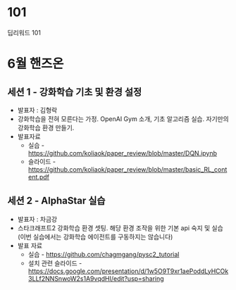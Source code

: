 # 101
딥리워드 101 

# 6월 핸즈온 

## 세션 1 - 강화학습 기초 및 환경 설정 
  * 발표자 : 김형락 
  * 강화학습을 전혀 모른다는 가정. OpenAI Gym 소개, 기초 알고리즘 실습. 자기만의 강화학습 환경 만들기.
  * 발표자료 
    * 실습 - https://github.com/koliaok/paper_review/blob/master/DQN.ipynb
    * 슬라이드 - https://github.com/koliaok/paper_review/blob/master/basic_RL_content.pdf


## 세션 2 - AlphaStar 실습 
  * 발표자 : 차금강
  * 스타크래프트2 강화학습 환경 셋팅. 해당 환경 조작을 위한 기본 api 숙지 및 실습 (이번 실습에서는 강화학습 에이전트를 구동하지는 않습니다) 
  * 발표 자료 
    * 실습 - https://github.com/chagmgang/pysc2_tutorial
    * 설치 관련 슬라이드 - https://docs.google.com/presentation/d/1w5O9T9xr1aePoddLyHCOk3LLf2NNSnwoW2s1A9vqdHI/edit?usp=sharing
